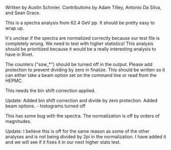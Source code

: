 Written by Austin Schmier.  Contributions by Adam Tilley, Antonio Da Silva, and Sean Grace.

This is a spectra analysis from 62.4 GeV pp.  It should be pretty easy to wrap up.

It's unclear if the spectra are normalized correctly because our test file is completely wrong.  We need to test with higher statistics!  This analysis should be prioritized because it would be a really interesting analysis to have in Rivet.

The counters ("sow_*") should be turned off in the output.
Please add protection to prevent dividing by zero in finalize.
This should be written so it can either take a beam option set on the command line or read from the HEPMC.

This needs the bin shift correction applied.

Update: Added bin shift correction and divide by zero protection. Added beam options.
    - histograms turned off

This has some bug with the spectra.  The normalization is off by orders of magnitudes.

Update: I believe this is off for the same reason as some of the other analyses and is not being divided by 2pi in the normalization. I have added it and we will see if it fixes it in our next higher stats test.
